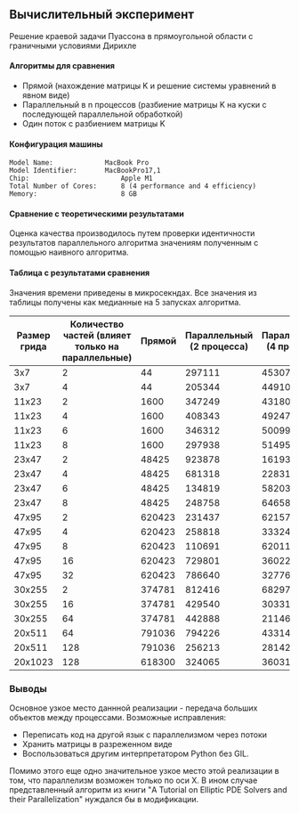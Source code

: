 ## Вычислительный эксперимент

Решение краевой задачи Пуассона в прямоугольной области с граничными условиями Дирихле

#### Алгоритмы для сравнения

* Прямой (нахождение матрицы K и решение системы уравнений в явном виде)
* Параллельный в n процессов (разбиение матрицы K на куски с последующей параллельной обработкой)
* Один поток с разбиением матрицы K

#### Конфигурация машины

```
Model Name:	            MacBook Pro
Model Identifier:	    MacBookPro17,1
Chip:	                    Apple M1
Total Number of Cores:	    8 (4 performance and 4 efficiency)
Memory:	                    8 GB
```

#### Сравнение с теоретическими результатами

Оценка качества производилось путем проверки идентичности результатов параллельного алгоритма значениям полученным с помощью наивного алгоритма. 

#### Таблица с результатами сравнения 

Значения времени приведены в микросекндах. Все значения из таблицы получены как медианные на 5 запусках алгоритма.

| Размер грида | Количество частей (влияет только на параллельные) | Прямой | Параллельный (2 процесса) | Параллельный (4 процесса) | Параллельный (8 процессов) | Один поток |
|--------------|---------------------------------------------------|--------|---------------------------|---------------------------|----------------------------|------------|
| 3x7 | 2 | 44     | 297111 | 453073 | 586933 | 76 |
| 3x7 | 4 | 44     | 205344 | 449109 | 543818 | 352 |
| 11x23 | 2 | 1600   | 347249 | 431806 | 764346 | 1174 |
| 11x23 | 4 | 1600   | 408343 | 492470 | 897737 | 9376 |
| 11x23 | 6 | 1600   | 346312 | 500997 | 603168 | 8456 |
| 11x23 | 8 | 1600   | 297938 | 514952 | 677459 | 1210 |
| 23x47 | 2 | 48425  | 923878 | 161931 | 488551 | 11126 |
| 23x47 | 4 | 48425  | 681318 | 228316 | 640313 | 2950 |
| 23x47 | 6 | 48425  | 134819 | 582038 | 775323 | 3046 |
| 23x47 | 8 | 48425  | 248758 | 646581 | 563799 | 3536 |
| 47x95 | 2 | 620423 | 231437 | 621571 | 384298 | 284377 |
| 47x95 | 4 | 620423 | 258818 | 333242 | 668608 | 105292 |
| 47x95 | 8 | 620423 | 110691 | 620113 | 610211 | 63894 |
| 47x95 | 16 | 620423 | 729801 | 360226 | 483153 | 174629 |
| 47x95 | 32 | 620423 | 786640 | 327761 | 260471 | 354120 |
| 30x255 | 2 | 374781 | 812416 | 682978 | 912139 | 153318 |
| 30x255 | 16 | 374781 | 429540 | 303314 | 519595 | 138481 |
| 30x255 | 64 | 374781 | 442888 | 211467 | 892050 | 940740 |
| 20x511 | 64 | 791036 | 794226 | 433140 | 657799 | 637718 |
| 20x511 | 128 | 791036 | 256213 | 281427 | 468449 | 552486 |
| 20x1023 | 128 | 618300 | 324065 | 360311 | 812562 | 379097 |


### Выводы

Основное узкое место даннной реализации - передача больших объектов между процессами. Возможные исправления:

* Переписать код на другой язык с параллелизмом через потоки
* Хранить матрицы в разреженном виде
* Воспользоваться другим интерпретатором Python без GIL.

Помимо этого еще одно значительное узкое место этой реализации в том, что параллелизм возможен только по оси X. В ином случае представленный алгоритм из книги "A Tutorial on Elliptic PDE Solvers and their Parallelization" нуждался бы в модификации.


                                                 